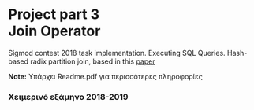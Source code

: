 # Project part 3<br/> Join Operator

Sigmod contest 2018 task implementation. Executing SQL Queries.
Hash-based radix partition join, based in this [paper](https://15721.courses.cs.cmu.edu/spring2016/papers/balkesen-icde2013.pdf)

**Note:** Υπάρχει Readme.pdf για περισσότερες πληροφορίες

### Χειμερινό εξάμηνο 2018-2019
